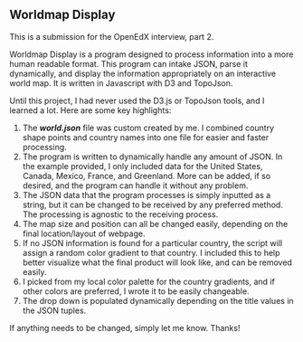 ## Worldmap Display ##

This is a submission for the OpenEdX interview, part 2.

Worldmap Display is a program designed to process information into a more human readable format. This program can intake JSON, parse it dynamically, and display the information appropriately on an interactive world map. It is written in Javascript with D3 and TopoJson.

Until this project, I had never used the D3.js or TopoJson tools, and I learned a lot. Here are some key highlights:

 1. The ***world.json*** file was custom created by me. I combined country shape points and country names into one file for easier and faster processing.
 2. The program is written to dynamically handle any amount of JSON. In the example provided, I only included data for the United States, Canada, Mexico, France, and Greenland. More can be added, if so desired, and the program can handle it without any problem.
 3. The JSON data that the program processes is simply inputted as a string, but it can be changed to be received by any preferred method. The processing is agnostic to the receiving process.
 4. The map size and position can all be changed easily, depending on the final location/layout of webpage.
 5. If no JSON information is found for a particular country, the script will assign a random color gradient to that country. I included this to help better visualize what the final product will look like, and can be removed easily.
 6. I picked from my local color palette for the country gradients, and if other colors are preferred, I wrote it to be easily changeable.
 7. The drop down is populated dynamically depending on the title values in the JSON tuples. 

If anything needs to be changed, simply let me know. Thanks!